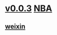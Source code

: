 # [v0.0.3](https://github.com/littleflute/ssnn/edit/master/README.md) [NBA](https://littleflute.github.io/NBA)
## [weixin](https://github.com/littleflute/weixin)
